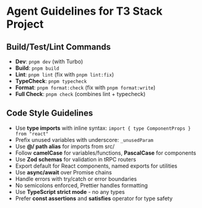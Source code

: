# Agent Guidelines for T3 Stack Project

## Build/Test/Lint Commands

- **Dev**: `pnpm dev` (with Turbo)
- **Build**: `pnpm build`
- **Lint**: `pnpm lint` (fix with `pnpm lint:fix`)
- **TypeCheck**: `pnpm typecheck`
- **Format**: `pnpm format:check` (fix with `pnpm format:write`)
- **Full Check**: `pnpm check` (combines lint + typecheck)

## Code Style Guidelines

- Use **type imports** with inline syntax: `import { type ComponentProps } from "react"`
- Prefix unused variables with underscore: `_unusedParam`
- Use **@/ path alias** for imports from src/
- Follow **camelCase** for variables/functions, **PascalCase** for components
- Use **Zod schemas** for validation in tRPC routers
- Export default for React components, named exports for utilities
- Use **async/await** over Promise chains
- Handle errors with try/catch or error boundaries
- No semicolons enforced, Prettier handles formatting
- Use **TypeScript strict mode** - no any types
- Prefer **const assertions** and **satisfies** operator for type safety
